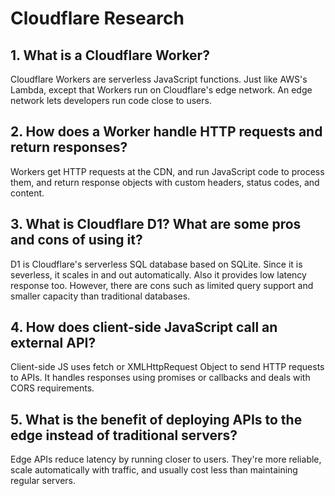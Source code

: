 # Cloudflare Research

## 1. What is a Cloudflare Worker?
Cloudflare Workers are serverless JavaScript functions. Just like AWS's Lambda, except that Workers run on Cloudflare's edge network. An edge network lets developers run code close to users.

## 2. How does a Worker handle HTTP requests and return responses?
Workers get HTTP requests at the CDN, and run JavaScript code to process them, and return response objects with custom headers, status codes, and content.

## 3. What is Cloudflare D1? What are some pros and cons of using it?
D1 is Cloudflare's serverless SQL database based on SQLite. Since it is severless, it scales in and out automatically. Also it provides low latency response too. However, there are cons such as limited query support and smaller capacity than traditional databases.

## 4. How does client-side JavaScript call an external API?
Client-side JS uses fetch or XMLHttpRequest Object to send HTTP requests to APIs. It handles responses using promises or callbacks and deals with CORS requirements.

## 5. What is the benefit of deploying APIs to the edge instead of traditional servers?
Edge APIs reduce latency by running closer to users. They're more reliable, scale automatically with traffic, and usually cost less than maintaining regular servers.
